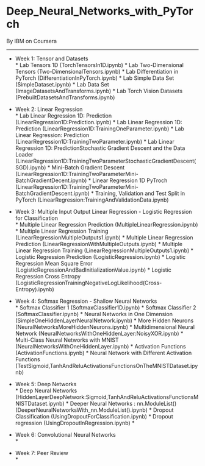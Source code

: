 # Deep_Neural_Networks_with_PyTorch

By IBM on Coursera

--------------------------------------------------------------------------------------------------------------------------------------------------------

* Week 1: Tensor and Datasets </br>
                * Lab Tensors 1D (TorchTensorsIn1D.ipynb)
                * Lab Two-Dimensional Tensors (Two-DimensionalTensors.ipynb)
                * Lab Differentiation in PyTorch (DifferentiationInPyTorch.ipynb)
                * Lab Simple Data Set (SimpleDataset.ipynb)
                * Lab Data Set (ImageDatasetsAndTransforms.ipynb)
                * Lab Torch Vision Datasets (PrebuiltDatasetsAndTransforms.ipynb)

* Week 2: Linear Regression </br>
                * Lab Linear Regression 1D: Prediction (LinearRegression1D:Prediction.ipynb)
                * Lab Linear Regression 1D: Prediction (LinearRegression1D:TrainingOneParameter.ipynb)
                * Lab Linear Regression: Prediction (LinearRegression1D:TrainingTwoParameter.ipynb)
                * Lab Linear Regression 1D: PredictionStochastic Gradient Descent and the Data Loader (LinearRegression1D:TrainingTwoParameterStochasticGradientDescent(SGD).ipynb)
                * Mini-Batch Gradient Descent (LinearRegression1D:TrainingTwoParameterMini-BatchGradientDecent.ipynb)
                * Linear Regression 1D PyTroch (LinearRegression1D:TrainingTwoParameterMini-BatchGradientDescent.ipynb)
                * Training, Validation and Test Split in PyTorch (LinearRegression:TrainingAndValidationData.ipynb)

* Week 3: Multiple Input Output Linear Regression - Logistic Regression for Classification </br>
                * Multiple Linear Regression Prediction (MultipleLinearRegression.ipynb)
                * Multiple Linear Regression Training (LinearRegressionMultipleOutputs1.ipynb)
                * Multiple Linear Regression Prediction (LinearRegressionWithMultipleOutputs.ipynb)
                * Multiple Linear Regression Training (LinearRegressionMultipleOutputs1.ipynb)
                * Logistic Regression Prediction (LogisticRegression.ipynb)
                * Logistic Regression Mean Square Error (LogisticRegressionAndBadInitializationValue.ipynb)
                * Logistic Regression Cross Entropy (LogisticRegressionTrainingNegativeLogLikelihood(Cross-Entropy).ipynb)

* Week 4: Softmax Regression - Shallow Neural Networks </br>
                * Softmax Classifier 1 (SoftmaxClassifier1D.ipynb)
                * Softmax Classifier 2 (SoftmaxClassifier.ipynb)
                * Neural Networks in One Dimension (SimpleOneHiddenLayerNeuralNetwork.ipynb)
                * More Hidden Neurons (NeuralNetworksMoreHiddenNeurons.ipynb)
                * Multidimensional Neural Network (NeuralNetworksWithOneHiddenLayer:NoisyXOR.ipynb)
                * Multi-Class Neural Networks with MNIST (NeuralNetworksWithOneHiddenLayer.ipynb)
                * Activation Functions (ActivationFunctions.ipynb)
                * Neural Network with Different Activation Functions (TestSigmoid,TanhAndReluActivationsFunctionsOnTheMNISTDataset.ipynb)

* Week 5: Deep Networks </br>
                * Deep Neural Networks (HiddenLayerDeepNetwork:Sigmoid,TanhAndReluActivationsFunctionsMNISTDataset.ipynb)
                * Deeper Neural Networks : nn.ModuleList() (DeeperNeuralNetworksWith_nn.ModuleList().ipynb)
                * Dropout Classification (UsingDropoutForClassification.ipynb)
                * Dropout regression (UsingDropoutInRegression.ipynb)
                * 
                
* Week 6: Convolutional Neural Networks </br>
                *
                
* Week 7: Peer Review </br>
                *
